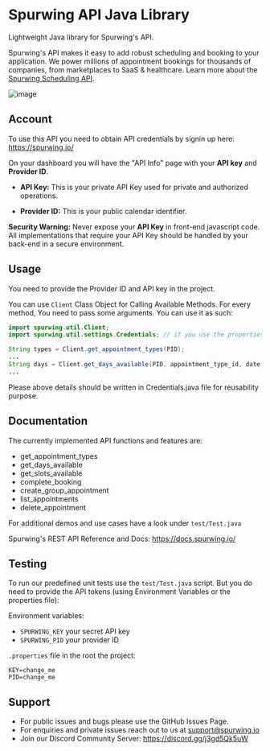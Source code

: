 # Spurwing API Java Library

Lightweight Java library for Spurwing's API.

Spurwing's API makes it easy to add robust scheduling and booking to your application. We power millions of appointment bookings for thousands of companies, from marketplaces to SaaS & healthcare. Learn more about the [Spurwing Scheduling API](https://github.com/Spurwingio/Appointment-Scheduling-API).

![image](https://user-images.githubusercontent.com/9488406/119051175-224a7b80-b9c3-11eb-8619-f803e3e2910b.png)

## Account
To use this API you need to obtain API credentials by signin up here: https://spurwing.io/

On your dashboard you will have the "API Info" page with your **API key** and **Provider ID**.

- **API Key:** This is your private API Key used for private and authorized operations.

- **Provider ID:** This is your public calendar identifier.

**Security Warning:** Never expose your **API Key** in front-end javascript code. All implementations that require your API Key should be handled by your back-end in a secure environment.

## Usage

You need to provide the Provider ID and API key in the project.

You can use `Client` Class Object for Calling Available Methods. For every method, You need to pass some arguments. You can use it as such:
```java
import spurwing.util.Client;
import spurwing.util.settings.Credentials; // if you use the properties file

String types = Client.get_appointment_types(PID);
...
String days = Client.get_days_available(PID, appointment_type_id, date, null, null);
...
```

Please above details should be written in Credentials.java file for reusability purpose.

## Documentation

The currently implemented API functions and features are:

- get_appointment_types
- get_days_available
- get_slots_available
- complete_booking
- create_group_appointment
- list_appointments
- delete_appointment

For additional demos and use cases have a look under `test/Test.java`

Spurwing's REST API Reference and Docs: https://docs.spurwing.io/

## Testing
To run our predefined unit tests use the `test/Test.java` script. But you do need to provide the API tokens (using Environment Variables or the properties file):

Environment variables:
- `SPURWING_KEY` your secret API key
- `SPURWING_PID` your provider ID

`.properties` file in the root the project:
```
KEY=change_me
PID=change_me
```

## Support
- For public issues and bugs please use the GitHub Issues Page.
- For enquiries and private issues reach out to us at support@spurwing.io
- Join our Discord Community Server: https://discord.gg/j3gd5Qk5uW
